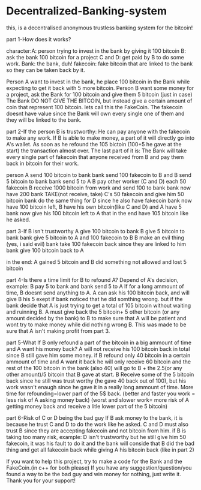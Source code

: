 # Decentralized-Banking-system
this, is a decentralised anonymous trustless banking system for the bitcoin!

part 1-How does it works?

character:A: person trying to invest in the bank by giving it 100 bitcoin
B: ask the bank 100 bitcoin for a project
C and D: get paid by B to do some work.
Bank: the bank, duh!
fakecoin: fake bitcoin that are linked to the bank so they can be taken back by it.

Person A want to invest in the bank, he place 100 bitcoin in the Bank while expecting to get it back with 5 more bitcoin.
Person B want some money for a project, ask the Bank for 100 bitcoin and give them 5 bitcoin (just in case)
The Bank DO NOT GIVE THE BITCOIN, but instead give a certain amount of coin that represent 100 bitcoin. lets call this the FakeCoin.
The fakecoin doesnt have value since the Bank will own every single one of them and they will be linked to the bank.

part 2-If the person B is trustworthy:
He can pay anyone with the fakecoin to make any work. If B is able to make money, a part of it will directly go into A's wallet. As soon as he refound the 105 bictoin (100+5 he gave at the start) the transaction almost over. The last part of it is: The Bank will take every single part of fakecoin that anyone received from B and pay them back in bitcoin for their work.

person A send 100 bitcoin to bank
bank send 100 fakecoin to B and B send 5 bitcoin to bank
bank send 5 to A
B pay other worker (C and D) each 50 fakecoin
B receive 1000 bitcoin from work and send 100 to bank
bank now have 200
bank TAKE(not receive, take) C's 50 fakecoin and give him 50 bitcoin
bank do the same thing for D since he also have fakecoin
bank now have 100 bitcoin left, B have his own bitcoin(like C and D) and A have 5
bank now give his 100 bitcoin left to A that in the end have 105 bitcoin like he asked.

part 3-If B isn't trustworthy
A give 100 bitcoin to bank
B give 5 bitcoin to bank
bank give 5 bitcoin to A and 100 fakecoin to B
B make an evil thing (yes, i said evil)
bank take 100 fakecoin back since they are linked to him
bank give 100 bitcoin back to A

in the end: A gained 5 bitcoin
and B did something not allowed and lost 5 bitcoin

part 4-Is there a time limit for B to refound A?
Depend of A's decision, example: B pay 5 to bank and bank send 5 to A
If for a long ammount of time, B doesnt send anything to A.
A can ask his 100 bitcoin back, and will give B his 5 exept if bank noticed that he did somthing wrong.
but if the bank decide that A is just trying to get a total of 105 bitcoin without waiting and ruinning B.
A must give back the 5 bitcoin+ 5 other bitcoin (or any amount decided by the bank) to B to make sure that A will be patient and wont try to make money while did nothing wrong B.
This was made to be sure that A isn't making profit from part 3.

part 5-What If B only refound a part of the bitcoin in a big ammount of time and A want his money back?
A will not receive his 100 bitcoin back in total since B still gave him some money.
if B refound only 40 bitcoin in a certain ammount of time and A want it back he will only receive 60 bitcoin and the rest of the 100 bitcoin in the bank (also 40) will go to B + the 2.5(or any other amount)/5 bitcoin that B gave at start.
B Receive some of the 5 bitcoin back since he still was trust worthy (he gave 40 back out of 100), but his work wasn't enaugh since he gave it in a really long ammount of time. More time for refounding=lower part of the 5$ back.
(better and faster you work = less risk of A asking money back) (worst and slower work= more risk of A getting money back and receive a litle lower part of the 5 bitcoin)

part 6-Risk of C or D being the bad guy
If B ask money to the bank, it is because he trust C and D to do the work like he asked.
C and D must also trust B since they are accepting fakecoin and not bitcoin from him.
if B is taking too many risk, example: D isn't trustworthy but he still give him 50 fakecoin, it was his fault to do it and the bank will conside that B did the bad thing and get all fakecoin back while giving A his bitcoin back (like in part 2)

If you want to help this project, try to make a code for the Bank and the FakeCoin.(in c++ for both please)
If you have any suggestion/question/you found a way to be the bad guy and win money for nothing, just write it.
Thank you for your support!
